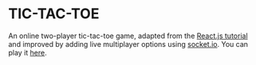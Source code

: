 # TIC-TAC-TOE
 An online two-player tic-tac-toe game, adapted from the <a href="https://reactjs.org/tutorial/tutorial.html">React.js tutorial</a> and improved by adding live multiplayer options using <a href="https://socket.io/">socket.io</a>. 
 You can play it <a href="https://tic-tac-toe-dan.herokuapp.com/">here</a>.
